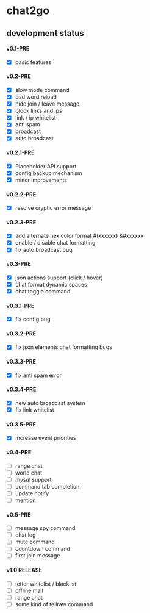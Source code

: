 # chat2go

## development status

#### v0.1-PRE
- [x] basic features

#### v0.2-PRE
- [x] slow mode command
- [x] bad word reload
- [x] hide join / leave message
- [x] block links and ips
- [x] link / ip whitelist
- [x] anti spam
- [x] broadcast
- [x] auto broadcast

#### v0.2.1-PRE
- [x] Placeholder API support
- [x] config backup mechanism
- [x] minor improvements

#### v0.2.2-PRE
- [x] resolve cryptic error message

#### v0.2.3-PRE
- [x] add alternate hex color format #(xxxxxx) &#xxxxxx
- [x] enable / disable chat formatting
- [x] fix auto broadcast bug

#### v0.3-PRE
- [x] json actions support (click / hover)
- [x] chat format dynamic spaces
- [x] chat toggle command

#### v0.3.1-PRE
- [x] fix config bug

#### v0.3.2-PRE
- [x] fix json elements chat formatting bugs

#### v0.3.3-PRE
- [x] fix anti spam error

#### v0.3.4-PRE
- [x] new auto broadcast system
- [x] fix link whitelist

#### v0.3.5-PRE
- [x] increase event priorities

#### v0.4-PRE
- [ ] range chat
- [ ] world chat
- [ ] mysql support
- [ ] command tab completion
- [ ] update notify
- [ ] mention

#### v0.5-PRE
- [ ] message spy command
- [ ] chat log
- [ ] mute command
- [ ] countdown command
- [ ] first join message

#### v1.0 RELEASE
- [ ] letter whitelist / blacklist
- [ ] offline mail
- [ ] range chat
- [ ] some kind of tellraw command